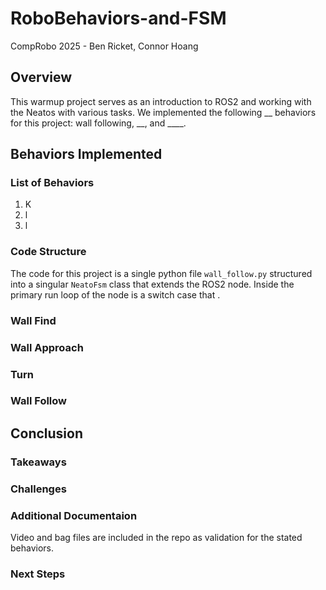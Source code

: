 # RoboBehaviors-and-FSM
CompRobo 2025 - Ben Ricket, Connor Hoang

## Overview
This warmup project serves as an introduction to ROS2 and working with the Neatos with various tasks. We implemented the following __ behaviors for this project: wall following, __, and ____.
## Behaviors Implemented
### List of Behaviors
1. K
2. l
3. l
### Code Structure
The code for this project is a single python file ```wall_follow.py``` structured into a singular ```NeatoFsm``` class that extends the ROS2 node. Inside the primary run loop of the node is a switch case that .
### Wall Find
### Wall Approach

### Turn
### Wall Follow


## Conclusion

### Takeaways
### Challenges
### Additional Documentaion
Video and bag files are included in the repo as validation for the stated behaviors.
### Next Steps
